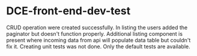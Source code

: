 # DCE-front-end-dev-test

CRUD operation were created successfully. 
In listing the users added the paginator but doesn't function properly. 
Additional listing component is present where incoming data from api will populate data table but couldn't fix it.
Creating unit tests was not done. Only the default tests are available.

